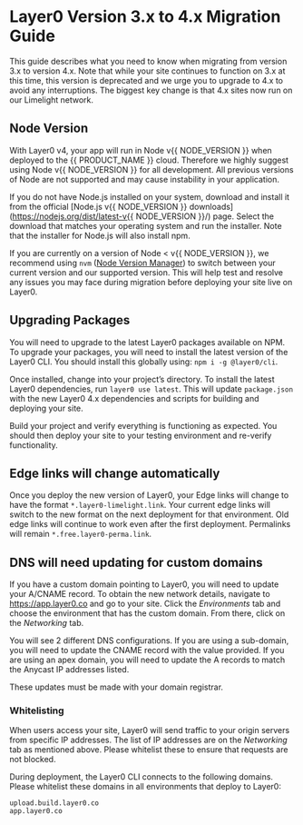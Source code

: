 # Layer0 Version 3.x to 4.x Migration Guide

This guide describes what you need to know when migrating from version 3.x to version 4.x. Note that while your site continues to function on 3.x at this time, this version is deprecated and we urge you to upgrade to 4.x to avoid any interruptions. The biggest key change is that 4.x sites now run on our Limelight network.

## Node Version

With Layer0 v4, your app will run in Node v{{ NODE_VERSION }} when deployed to the {{ PRODUCT_NAME }} cloud. Therefore we highly suggest using Node v{{ NODE_VERSION }} for all development. All previous versions of Node are not supported and may cause instability in your application.

If you do not have Node.js installed on your system, download and install it from the official [Node.js v{{ NODE_VERSION }} downloads](https://nodejs.org/dist/latest-v{{ NODE_VERSION }}/) page. Select the download that matches your operating system and run the installer. Note that the installer for Node.js will also install npm.

If you are currently on a version of Node < v{{ NODE_VERSION }}, we recommend using `nvm` ([Node Version Manager](https://github.com/nvm-sh/nvm)) to switch between your current version and our supported version. This will help test and resolve any issues you may face during migration before deploying your site live on Layer0.

## Upgrading Packages

You will need to upgrade to the latest Layer0 packages available on NPM. To upgrade your packages, you will need to install the latest version of the Layer0 CLI. You should install this globally using: `npm i -g @layer0/cli`.

Once installed, change into your project’s directory. To install the latest Layer0 dependencies, run `layer0 use latest`. This will update `package.json` with the new Layer0 4.x dependencies and scripts for building and deploying your site.

Build your project and verify everything is functioning as expected. You should then deploy your site to your testing environment and re-verify functionality.

## Edge links will change automatically

Once you deploy the new version of Layer0, your Edge links will change to have the format `*.layer0-limelight.link`. Your current edge links will switch to the new format on the next deployment for that environment. Old edge links will continue to work even after the first deployment. Permalinks will remain `*.free.layer0-perma.link`.

## DNS will need updating for custom domains

If you have a custom domain pointing to Layer0, you will need to update your A/CNAME record. To obtain the new network details, navigate to https://app.layer0.co and go to your site. Click the _Environments_ tab and choose the environment that has the custom domain. From there, click on the _Networking_ tab.

You will see 2 different DNS configurations. If you are using a sub-domain, you will need to update the CNAME record with the value provided. If you are using an apex domain, you will need to update the A records to match the Anycast IP addresses listed.

These updates must be made with your domain registrar.

### Whitelisting

When users access your site, Layer0 will send traffic to your origin servers from specific IP addresses. The list of IP addresses are on the _Networking_ tab as mentioned above. Please whitelist these to ensure that requests are not blocked.

During deployment, the Layer0 CLI connects to the following domains. Please whitelist these domains in all environments that deploy to Layer0:

```
upload.build.layer0.co
app.layer0.co
```
